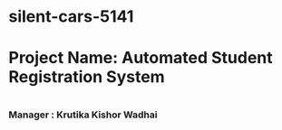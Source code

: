 # silent-cars-5141
<h1>Project Name: Automated Student Registration System<h1/>
  <h3>Manager : Krutika Kishor Wadhai</h3>
